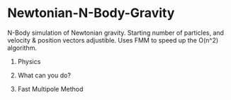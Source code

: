 # Newtonian-N-Body-Gravity
N-Body simulation of Newtonian gravity. Starting number of particles, and velocity &amp; position vectors adjustible. Uses FMM to speed up the O(n^2) algorithm.

1. Physics

2. What can you do?

3. Fast Multipole Method
